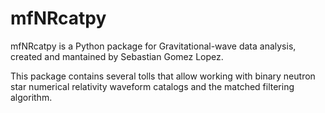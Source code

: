 # mfNRcatpy

mfNRcatpy is a Python package for Gravitational-wave data analysis,
created and mantained by Sebastian Gomez Lopez.

This package contains several tolls that allow working with 
binary neutron star numerical relativity waveform catalogs 
and the matched filtering algorithm.
